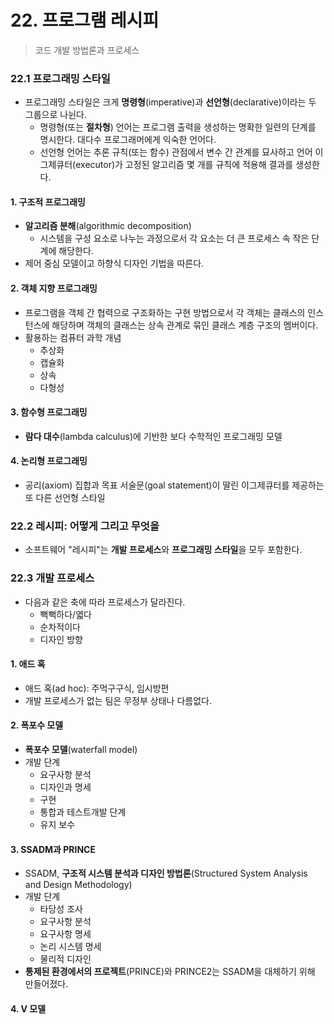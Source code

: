 # 22. 프로그램 레시피

> 코드 개발 방법론과 프로세스



### 22.1 프로그래밍 스타일

- 프로그래밍 스타일은 크게 **명령형**(imperative)과 **선언형**(declarative)이라는 두 그룹으로 나뉜다.
  - 명령형(또는 **절차형**) 언어는 프로그램 출력을 생성하는 명확한 일련의 단계를 명시한다. 대다수 프로그래머에게 익숙한 언어다.
  - 선언형 언어는 추론 규칙(또는 함수) 관점에서 변수 간 관계를 묘사하고 언어 이그제큐터(executor)가 고정된 알고리즘 몇 개를 규칙에 적용해 결과를 생성한다.

#### 1. 구조적 프로그래밍

- **알고리즘 분해**(algorithmic decomposition)
  - 시스템을 구성 요소로 나누는 과정으로서 각 요소는 더 큰 프로세스 속 작은 단계에 해당한다.
- 제어 중심 모델이고 하향식 디자인 기법을 따른다.

#### 2. 객체 지향 프로그래밍

- 프로그램을 객체 간 협력으로 구조화하는 구현 방법으로서 각 객체는 클래스의 인스턴스에 해당하며 객체의 클래스는 상속 관계로 묶인 클래스 계층 구조의 멤버이다.
- 활용하는 컴퓨터 과학 개념
  - 추상화
  - 캡슐화
  - 상속
  - 다형성

#### 3. 함수형 프로그래밍

- **람다 대수**(lambda calculus)에 기반한 보다 수학적인 프로그래밍 모델

#### 4. 논리형 프로그래밍

- 공리(axiom) 집합과 목표 서술문(goal statement)이 딸린 이그제큐터를 제공하는 또 다른 선언형 스타일



### 22.2 레시피: 어떻게 그리고 무엇을

- 소프트웨어 "레시피"는 **개발 프로세스**와 **프로그래밍 스타일**을 모두 포함한다.



### 22.3 개발 프로세스

- 다음과 같은 축에 따라 프로세스가 달라진다.
  - 뻑뻑하다/엷다
  - 순차적이다
  - 디자인 방향

#### 1. 애드 혹

- 애드 혹(ad hoc): 주먹구구식, 임시방편
- 개발 프로세스가 없는 팀은 무정부 상태나 다름없다.

#### 2. 폭포수 모델

- **폭포수 모델**(waterfall model)
- 개발 단계
  - 요구사항 분석
  - 디자인과 명세
  - 구현
  - 통합과 테스트개발 단계
  - 유지 보수

#### 3. SSADM과 PRINCE

- SSADM, **구조적 시스템 분석과 디자인 방법론**(Structured System Analysis and Design Methodology)
- 개발 단계
  - 타당성 조사
  - 요구사항 분석
  - 요구사항 명세
  - 논리 시스템 명세
  - 물리적 디자인
- **통제된 환경에서의 프로젝트**(PRINCE)와 PRINCE2는 SSADM을 대체하기 위해 만들어졌다.

#### 4. V 모델

